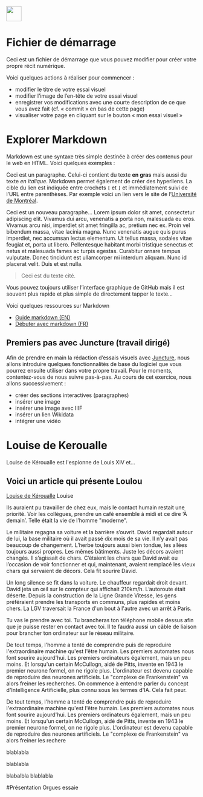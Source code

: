 <a href="https://juncture-digital.org"><img src="https://raw.githubusercontent.com/digitalArtHistory/recits-numeriques/main/images/btn_juncture.svg" style="height:40px"></a>

<param ve-config 
       title="depart" 
       banner="/images/ViennaDioscoridesFolio483vBirds.jpg" 
       layout="vertical">

# Fichier de démarrage

Ceci est un fichier de démarrage que vous pouvez modifier pour créer votre propre récit numérique.

Voici quelques actions à réaliser pour commencer :
- modifier le titre de votre essai visuel
- modifier l’image de l’en-tête de votre essai visuel
- enregistrer vos modifications avec une courte description de ce que vous avez fait (cf. « commit » en bas de cette page)
- visualiser votre page en cliquant sur le bouton « mon essai visuel »

# Explorer Markdown

Markdown est une syntaxe très simple destinée à créer des contenus pour le web en HTML. Voici quelques exemples :


Ceci est un paragraphe. Celui-ci contient du texte **en gras** mais aussi du texte *en italique*. Markdown permet également de créer des hyperliens. La cible du lien est indiquée entre crochets `[` et `]` et immédiatement suivi de l’URL entre parenthèses. Par exemple voici un lien vers le site de l’[Université de Montréal](http://www.umontreal.ca).

<param ve-image url="https://raw.githubusercontent.com/digitalArtHistory/recits-numeriques/main/07/Capture%20d%E2%80%99e%CC%81cran%2C%20le%202022-03-17%20a%CC%80%2013.49.49.png" />


Ceci est un nouveau paragraphe...  Lorem ipsum dolor sit amet, consectetur adipiscing elit. Vivamus dui arcu, venenatis a porta non, malesuada eu eros. Vivamus arcu nisi, imperdiet sit amet fringilla ac, pretium nec ex. Proin vel bibendum massa, vitae lacinia magna. Nunc venenatis augue quis purus imperdiet, nec accumsan lectus elementum. Ut tellus massa, sodales vitae feugiat et, porta ut libero. Pellentesque habitant morbi tristique senectus et netus et malesuada fames ac turpis egestas. Curabitur ornare tempus vulputate. Donec tincidunt est ullamcorper mi interdum aliquam. Nunc id placerat velit. Duis et est nulla. 
<param ve-video id="jXYgI7jG7Bw" title="The Oldest Playable Organ in the World, basilique de Valère à Sion" start="2" />

<param ve-image 
    manifest="https://gallica.bnf.fr/iiif/ark:/12148/btv1b6904204f/manifest.json" />

> Ceci est du texte cité.

Vous pouvez toujours utiliser l’interface graphique de GitHub mais il est souvent plus rapide et plus simple de directement tapper le texte...

Voici quelques ressources sur Markdown
- [Guide markdown (EN)](https://docs.github.com/en/get-started/writing-on-github/getting-started-with-writing-and-formatting-on-github/basic-writing-and-formatting-syntax)
- [Débuter avec markdown (FR)](https://programminghistorian.org/fr/lecons/debuter-avec-markdown)

## Premiers pas avec Juncture (travail dirigé)

Afin de prendre en main la rédaction d’essais visuels avec [Juncture](https://juncture-digital.org/), nous allons introduire quelques fonctionnalités de base du logiciel que vous pourrez ensuite utiliser dans votre propre travail. Pour le moments, contentez-vous de nous suivre pas-à-pas. Au cours de cet exercice, nous allons successivement :
- créer des sections interactives (paragraphes)
- insérer une image
- insérer une image avec IIIF
- insérer un lien Wikidata
- intégrer une vidéo

# Louise de Keroualle

 

Louise de Kéroualle est l'espionne de Louis XIV et...


## Voici un article qui présente Loulou

[Louise de Kéroualle](https://fr.wikipedia.org/wiki/Louise_Ren%C3%A9e_de_Penanco%C3%ABt_de_Keroual) 
Louise
<param ve-image url="https://upload.wikimedia.org/wikipedia/commons/0/08/Louise_de_K%C3%A9roualle_by_Pierre_Mignard.png" />

Ils auraient pu travailler de chez eux, mais le contact humain restait une priorité. Voir les collègues, prendre un café ensemble à midi et ce dire ‘À demain’. Telle était la vie de l’homme "moderne".
<param ve-image url="https://upload.wikimedia.org/wikipedia/commons/0/08/Louise_de_K%C3%A9roualle_by_Pierre_Mignard.png" />

Le militaire regagna sa voiture et la barrière s’ouvrit. David regardait autour de lui, la base militaire où il avait passé dix mois de sa vie. Il n’y avait pas beaucoup de changement. L’herbe toujours aussi bien tondue, les allées toujours aussi propres. Les mêmes bâtiments. Juste les décors avaient changés. Il s’agissait de chars. C’étaient les chars que David avait eu l’occasion de voir fonctionner et qui, maintenant, avaient remplacé les vieux chars qui servaient de décors. Cela fit sourire David.
<param ve-image url="https://upload.wikimedia.org/wikipedia/commons/0/08/Louise_de_K%C3%A9roualle_by_Pierre_Mignard.png" />

Un long silence se fit dans la voiture. Le chauffeur regardait droit devant. David jeta un œil sur le compteur qui affichait 210km/h. L’autoroute était déserte. Depuis la construction de la Ligne Grande Vitesse, les gens préféraient prendre les transports en communs, plus rapides et moins chers. La LGV traversait la France d'un bout à l'autre avec un arrêt à Paris.
<param ve-image url="https://upload.wikimedia.org/wikipedia/commons/0/08/Louise_de_K%C3%A9roualle_by_Pierre_Mignard.png" />

Tu vas le prendre avec toi. Tu brancheras ton téléphone mobile dessus afin que je puisse rester en contact avec toi. Il te faudra aussi un câble de liaison pour brancher ton ordinateur sur le réseau militaire.
<param ve-image url="https://upload.wikimedia.org/wikipedia/commons/0/08/Louise_de_K%C3%A9roualle_by_Pierre_Mignard.png" />

De tout temps, l'homme a tenté de comprendre puis de reproduire l'extraordinaire machine qu'est l'être humain. Les premiers automates nous font sourire aujourd'hui. Les premiers ordinateurs également, mais un peu moins. Et lorsqu'un certain McCullogn, aidé de Pitts, invente en 1943 le premier neurone formel, on ne rigole plus. L'ordinateur est devenu capable de reproduire des neurones artificiels. Le "complexe de Frankenstein" va alors freiner les recherches. On commence à entendre parler du concept d'Intelligence Artificielle, plus connu sous les termes d'IA. Cela fait peur.
<param ve-image url="https://upload.wikimedia.org/wikipedia/commons/0/08/Louise_de_K%C3%A9roualle_by_Pierre_Mignard.png" />

De tout temps, l'homme a tenté de comprendre puis de reproduire l'extraordinaire machine qu'est l'être humain. Les premiers automates nous font sourire aujourd'hui. Les premiers ordinateurs également, mais un peu moins. Et lorsqu'un certain McCullogn, aidé de Pitts, invente en 1943 le premier neurone formel, on ne rigole plus. L'ordinateur est devenu capable de reproduire des neurones artificiels. Le "complexe de Frankenstein" va alors freiner les rechere
<param ve-image url="https://upload.wikimedia.org/wikipedia/commons/0/08/Louise_de_K%C3%A9roualle_by_Pierre_Mignard.png" />















blablabla

blablabla

blabalbla
blablabla













#Présentation Orgues essaie

<param ve-image url="![image](https://user-images.githubusercontent.com/100982262/159938151-88d93c60-de1c-4d99-be59-e15a5644a373.png)" />
